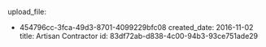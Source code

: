 upload_file:
  - 454796cc-3fca-49d3-8701-4099229bfc08
created_date: 2016-11-02
title: Artisan Contractor
id: 83df72ab-d838-4c00-94b3-93ce751ade29

